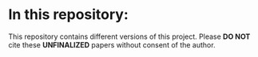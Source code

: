 # In this repository:

This repository contains different versions of this project. Please **DO NOT** cite these **UNFINALIZED** papers without consent of the author.

